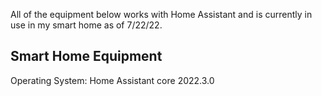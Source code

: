 All of the equipment below works with Home Assistant and is currently in use in my smart home as of 7/22/22.

## Smart Home Equipment

Operating System: Home Assistant core 2022.3.0

